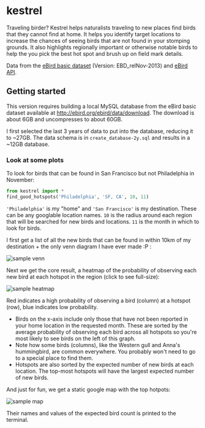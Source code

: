 # kestrel

Traveling birder? Kestrel helps naturalists traveling to new places find birds that they cannot find at home. It helps you identify target locations to increase the chances of seeing birds that are not found in your stomping grounds. It also highlights regionally important or otherwise notable birds to help the you pick the best hot spot and brush up on field mark details.

Data from the [eBird basic dataset](http://ebird.org/ebird/data/download) (Version: EBD_relNov-2013) and [eBird API](https://confluence.cornell.edu/display/CLOISAPI/eBird+API+1.1).

## Getting started
This version requires building a local MySQL database from the eBird basic dataset available at http://ebird.org/ebird/data/download. The download is about 6GB and uncompresses to about 60GB. 

I first selected the last 3 years of data to put into the database, reducing it to ~27GB. The data schema is in `create_database-2y.sql` and results in a ~12GB database.

### Look at some plots
To look for birds that can be found in San Francisco but not Philadelphia in November:
```python
from kestrel import * 
find_good_hotspots('Philadelphia', 'SF, CA', 10, 11) 
```
 `'Philadelphia'` is my "home" and `'San Francisco'` is my destination. These can be any googlable location names. `10` is the radius around each region that will be searched for new birds and locations. `11` is the month in which to look for birds.

I first get a list of all the new birds that can be found in within 10km of my destination + the only venn diagram I have ever made :P :

![sample venn](https://cloud.githubusercontent.com/assets/2320606/5071996/575f998a-6e44-11e4-8d9c-3e50a819ef5e.png)

Next we get the core result, a heatmap of the probability of observing each new bird at each hotspot in the region (click to see full-size):

![sample heatmap](https://cloud.githubusercontent.com/assets/2320606/5071985/452ebe6c-6e44-11e4-9ccb-dd5b5f7d85cc.png)

Red indicates a high probability of observing a bird (column) at a hotspot (row), blue indicates low probability. 
- Birds on the x-axis include only those that have not been reported in your home location in the requested month. These are sorted by the average probability of observing each bird across all hotspots so you're most likely to see birds on the left of this graph.
- Note how some birds (columns), like the Western gull and Anna's hummingbird, are common everywhere. You probably won't need to go to a special place to find them.
- Hotspots are also sorted by the expected number of new birds at each location. The top-most hotspots will have the largest expected number of new birds. 

And just for fun, we get a static google map with the top hotpots:

![sample map](https://cloud.githubusercontent.com/assets/2320606/5072006/738d2438-6e44-11e4-9157-512cfa7c9603.png)

Their names and values of the expected bird count is printed to the terminal.

